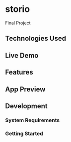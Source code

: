 # storio
Final Project

## Technologies Used

## Live Demo

## Features

## App Preview

## Development

### System Requirements

### Getting Started
